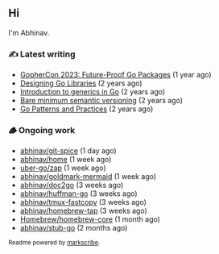 ## Hi

I'm Abhinav.

### ✍️ Latest writing


- [GopherCon 2023: Future-Proof Go Packages](https://abhinavg.net/2023/09/27/future-proof-packages/) (1 year ago)
- [Designing Go Libraries](https://abhinavg.net/2022/12/06/designing-go-libraries/) (2 years ago)
- [Introduction to generics in Go](https://abhinavg.net/2022/11/23/generics-intro/) (2 years ago)
- [Bare minimum semantic versioning](https://abhinavg.net/2022/11/07/semver/) (2 years ago)
- [Go Patterns and Practices](https://abhinavg.net/2022/09/19/go-patterns-and-practices-talk/) (2 years ago)

### 🪵 Ongoing work


- [abhinav/git-spice](https://github.com/abhinav/git-spice) (1 day ago)
- [abhinav/home](https://github.com/abhinav/home) (1 week ago)
- [uber-go/zap](https://github.com/uber-go/zap) (1 week ago)
- [abhinav/goldmark-mermaid](https://github.com/abhinav/goldmark-mermaid) (1 week ago)
- [abhinav/doc2go](https://github.com/abhinav/doc2go) (3 weeks ago)
- [abhinav/huffman-go](https://github.com/abhinav/huffman-go) (3 weeks ago)
- [abhinav/tmux-fastcopy](https://github.com/abhinav/tmux-fastcopy) (3 weeks ago)
- [abhinav/homebrew-tap](https://github.com/abhinav/homebrew-tap) (3 weeks ago)
- [Homebrew/homebrew-core](https://github.com/Homebrew/homebrew-core) (1 month ago)
- [abhinav/stub-go](https://github.com/abhinav/stub-go) (2 months ago)

<sub>Readme powered by [markscribe](https://github.com/muesli/markscribe).</sub>
